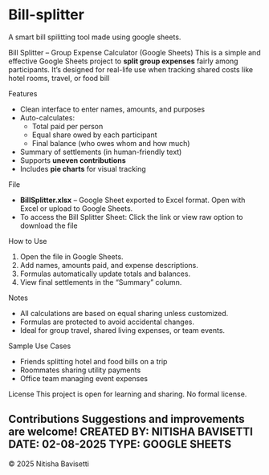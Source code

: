 # Bill-splitter
A smart bill spilitting tool made using google sheets.

 Bill Splitter – Group Expense Calculator (Google Sheets)
This is a simple and effective Google Sheets project to **split group expenses** fairly among participants. It’s designed for real-life use when tracking shared costs like hotel rooms, travel, or food bill

 Features
- Clean interface to enter names, amounts, and purposes
- Auto-calculates:
  - Total paid per person
  - Equal share owed by each participant
  - Final balance (who owes whom and how much)
- Summary of settlements (in human-friendly text)
- Supports **uneven contributions**
- Includes **pie charts** for visual tracking

File
- **BillSplitter.xlsx** – Google Sheet exported to Excel format. Open with Excel or upload to Google Sheets.
- To access the Bill Splitter Sheet:
Click the link or view raw option to download the file

How to Use
1. Open the file in Google Sheets.
2. Add names, amounts paid, and expense descriptions.
3. Formulas automatically update totals and balances.
4. View final settlements in the “Summary” column.

Notes
- All calculations are based on equal sharing unless customized.
- Formulas are protected to avoid accidental changes.
- Ideal for group travel, shared living expenses, or team events.

Sample Use Cases
- Friends splitting hotel and food bills on a trip
- Roommates sharing utility payments
- Office team managing event expenses

License
This project is open for learning and sharing. No formal license.

Contributions
Suggestions and improvements are welcome!
CREATED BY: NITISHA BAVISETTI
DATE: 02-08-2025
TYPE: GOOGLE SHEETS
---

© 2025 Nitisha Bavisetti
